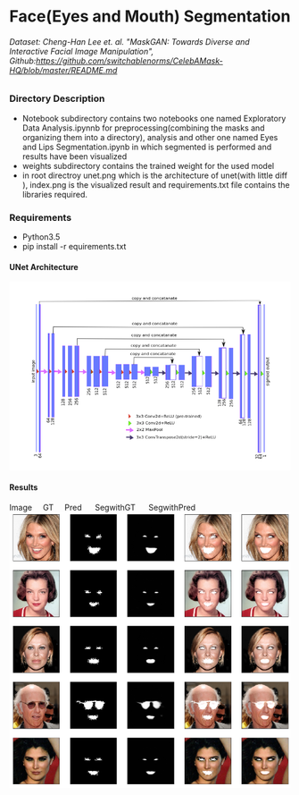 # Face(Eyes and Mouth) Segmentation
###### Dataset: Cheng-Han Lee et. al. "MaskGAN: Towards Diverse and Interactive Facial Image Manipulation", Github:https://github.com/switchablenorms/CelebAMask-HQ/blob/master/README.md

### Directory Description
- Notebook subdirectory contains two notebooks one named Exploratory Data Analysis.ipynnb for preprocessing(combining the masks and organizing them into a directory), analysis and other one named Eyes and Lips Segmentation.ipynb in which segmented is performed and results have been visualized
- weights subdirectory contains the trained weight for the used model
- in root directroy unet.png which is the architecture of unet(with little diff ), index.png is the visualized result and requirements.txt file contains the libraries required. 

### Requirements
- Python3.5
- pip install -r equirements.txt

#### UNet Architecture
![unet-architecture](unet.png)

#### Results
 Image&nbsp;&nbsp;&nbsp;&nbsp;&nbsp;GT&nbsp;&nbsp;&nbsp;&nbsp;&nbsp;Pred&nbsp;&nbsp;&nbsp;&nbsp;&nbsp;&nbsp;SegwithGT&nbsp;&nbsp;&nbsp;&nbsp;&nbsp;&nbsp;SegwithPred
![result](index.png)
